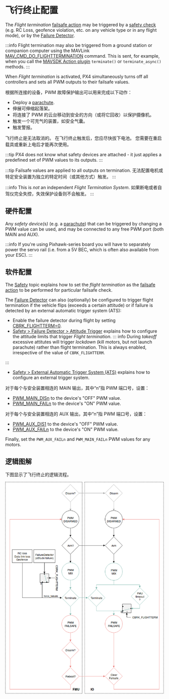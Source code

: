 # 飞行终止配置

The _Flight termination_ [failsafe action](../config/safety.md#failsafe-actions) may be triggered by a [safety check](../config/safety.md) (e.g. RC Loss, geofence violation, etc. on any vehicle type or in any flight mode), or by the [Failure Detector](../config/safety.md#failure-detector).

:::info
Flight termination may also be triggered from a ground station or companion computer using the MAVLink [MAV_CMD_DO_FLIGHTTERMINATION](https://mavlink.io/en/messages/common.html#MAV_CMD_DO_FLIGHTTERMINATION) command.
This is sent, for example, when you call the [MAVSDK Action plugin](https://mavsdk.mavlink.io/main/en/cpp/api_reference/classmavsdk_1_1_action.html#classmavsdk_1_1_action_1a47536c4a4bc8367ccd30a92eb09781c5) `terminate()` or `terminate_async()` methods.
:::

When _Flight termination_ is activated, PX4 simultaneously turns off all controllers and sets all PWM outputs to their failsafe values.

根据所连接的设备，PWM 故障保护输出可以用来完成以下动作：

- Deploy a [parachute](../peripherals/parachute.md).
- 伸展可伸缩起落架。
- 将连接了 PWM 的云台移动到安全的方向（或将它回收）以保护摄像机。
- 触发一个可充气的装置，如安全气囊。
- 触发警报。

飞行终止是无法取消的。
在飞行终止触发后，您应尽快拔下电池。
您需要在重启载具或重新上电后才能再次使用。

:::tip
PX4 does not know what safety devices are attached - it just applies a predefined set of PWM values to its outputs.
:::

:::tip
Failsafe values are applied to all outputs on termination.
无法配置电机或特定安全装置为独立的特定时间（或其他方式）触发。
:::

:::info
This is _not_ an independent _Flight Termination System_.
如果断电或者自驾仪完全失控，失效保护设备则不会触发。
:::

## 硬件配置

Any _safety device(s)_ (e.g. a [parachute](../peripherals/parachute.md)) that can be triggered by changing a PWM value can be used, and may be connected to any free PWM port (both MAIN and AUX).

:::info
If you're using Pixhawk-series board you will have to separately power the servo rail (i.e. from a 5V BEC, which is often also available from your ESC).
:::

## 软件配置

The [Safety](../config/safety.md) topic explains how to set the _flight termination_ as the [failsafe action](../config/safety.md#failsafe-actions) to be performed for particular failsafe check.

The [Failure Detector](../config/safety.md#failure-detector) can also (optionally) be configured to trigger flight termination if the vehicle flips (exceeds a certain attitude) or if failure is detected by an external automatic trigger system (ATS):

- Enable the failure detector during flight by setting [CBRK_FLIGHTTERM=0](../advanced_config/parameter_reference.md#CBRK_FLIGHTTERM).
- [Safety > Failure Detector > Attitude Trigger](../config/safety.md#attitude-trigger) explains how to configure the attitude limits that trigger _Flight termination_.
  ::: info
  During _takeoff_ excessive attitutes will trigger _lockdown_ (kill motors, but not launch parachute) rather than flight termination.
  This is always enabled, irrespective of the value of `CBRK_FLIGHTTERM`.

:::
- [Safety > External Automatic Trigger System (ATS)](../config/safety.md#external-automatic-trigger-system-ats) explains how to configure an external trigger system.

对于每个与安全装置相连的 MAIN 输出，其中“n”指 PWM 端口号，设置：

- [PWM_MAIN_DISn](../advanced_config/parameter_reference.md#PWM_MAIN_DIS1) to the device's "OFF" PWM value.
- [PWM_MAIN_FAILn](../advanced_config/parameter_reference.md#PWM_MAIN_FAIL1) to the device's "ON" PWM value.

对于每个与安全装置相连的 AUX 输出，其中“n”指 PWM 端口号，设置：

- [PWM_AUX_DIS1](../advanced_config/parameter_reference.md#PWM_AUX_DIS1) to the device's "OFF" PWM value.
- [PWM_AUX_FAILn](../advanced_config/parameter_reference.md#PWM_AUX_FAIL1) to the device's "ON" PWM value.

Finally, set the `PWM_AUX_FAILn` and `PWM_MAIN_FAILn` PWM values for any motors.

## 逻辑图解

下图显示了飞行终止的逻辑流程。

![Logic diagram](../../assets/config/flight_termination_logic_diagram.png)
